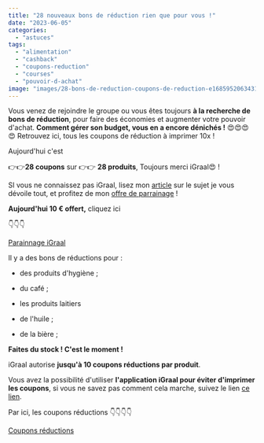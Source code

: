 ```yaml
---
title: "28 nouveaux bons de réduction rien que pour vous !"
date: "2023-06-05"
categories: 
  - "astuces"
tags: 
  - "alimentation"
  - "cashback"
  - "coupons-reduction"
  - "courses"
  - "pouvoir-d-achat"
image: "images/28-bons-de-reduction-coupons-de-reduction-e1685952063431.png"
---
```


Vous venez de rejoindre le groupe ou vous êtes toujours **à la recherche de bons de réduction**, pour faire des économies et augmenter votre pouvoir d'achat. **Comment gérer son budget, vous en a encore dénichés !** 😍😍😍😍 Retrouvez ici, tous les coupons de réduction à imprimer 10x !

Aujourd'hui c'est

👉👉**28 coupons** sur 👉👉 **28 produits**, Toujours merci iGraal😍 !

SI vous ne connaissez pas iGraal, lisez mon [article](https://commentgerersonbudget.fr/etre-recompense-pour-avoir-depense-igraal/ "article") sur le sujet je vous dévoile tout, et profitez de mon [offre de parrainage](https://fr.igraal.com/parrainage?parrain=AG_5e9b4975de6cb "offre de parrainage") !

**Aujourd'hui 10 € offert,** cliquez ici

👇👇👇

[Parainnage iGraal](https://fr.igraal.com/parrainage?parrain=AG_5e9b4975de6cb)

Il y a des bons de réductions pour :

- des produits d'hygiène ;

- du café ;

- les produits laitiers

- de l'huile ;

- de la bière ;

**Faites du stock ! C'est le moment !**

iGraal autorise **jusqu'à 10 coupons réductions par produit**.

Vous avez la possibilité d'utiliser **l'application iGraal pour éviter d'imprimer les coupons**, si vous ne savez pas comment cela marche, suivez le lien [ce lien](https://fr.igraal.com/igraal-market "ce lien").

Par ici, les coupons réductions 👇👇👇👇

[Coupons réductions](https://fr.igraal.com/coupon-imprimer/)
